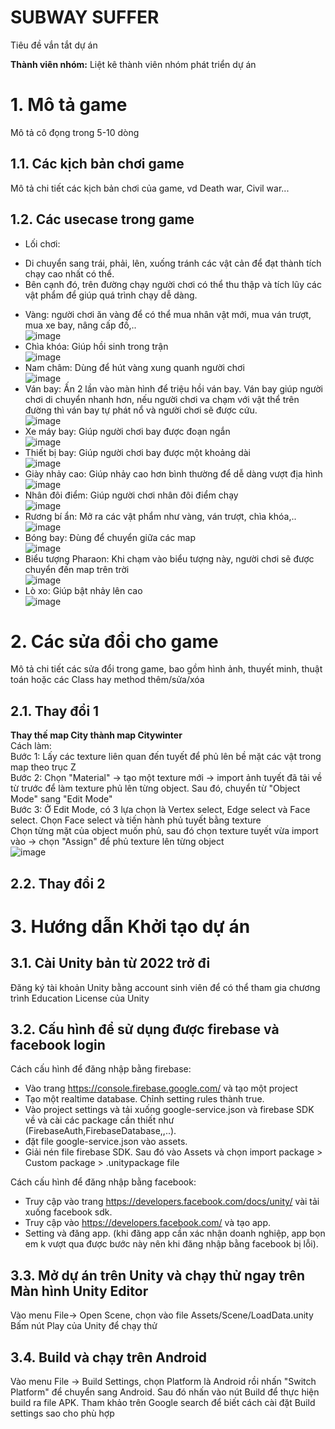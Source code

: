 
# SUBWAY SUFFER 

Tiêu đề vắn tắt dự án

**Thành viên nhóm:**
Liệt kê thành viên nhóm phát triển dự án
# 1. Mô tả game
Mô tả cô đọng trong 5-10 dòng

## 1.1. Các kịch bản chơi game
Mô tả chi tiết các kịch bản chơi của game, vd Death war,  Civil war...

## 1.2. Các usecase trong game
- Lối chơi:
+ Di chuyển sang trái, phải, lên, xuống tránh các vật cản để đạt thành tích chạy cao nhất có thể.  
+ Bên cạnh đó, trên đường chạy người chơi có thể thu thập và tích lũy các vật phẩm để giúp quá trình chạy dễ dàng.  
- Vàng: người chơi ăn vàng để có thể mua nhân vật mới, mua ván trượt, mua xe bay, nâng cấp đồ,..   
![image](https://github.com/QuanHP/se7.1/assets/148623697/9b503683-f93f-4baa-b133-eea57d0899c7)
- Chìa khóa: Giúp hồi sinh trong trận  
![image](https://github.com/QuanHP/se7.1/assets/148623697/67061ce9-3f73-4968-81be-4681cc943117)
- Nam châm: Dùng để hút vàng xung quanh người chơi  
![image](https://github.com/QuanHP/se7.1/assets/148623697/0328a08a-57b3-4d1e-9b2b-5268a2fadb08)
- Ván bay: Ấn 2 lần vào màn hình để triệu hồi ván bay. Ván bay giúp người chơi di chuyển nhanh hơn, nếu người chơi va chạm với vật thể trên đường thì ván bay tự phát nổ và người chơi sẽ được cứu.  
![image](https://github.com/QuanHP/se7.1/assets/148623697/a31d0006-b2c2-46b7-9a03-35e9b94e89fa)
- Xe máy bay: Giúp người chơi bay được đoạn ngắn  
![image](https://github.com/QuanHP/se7.1/assets/148623697/15aa7494-b6bb-491f-8493-ebd927aed884)
- Thiết bị bay: Giúp người chơi bay được một khoảng dài  
![image](https://github.com/QuanHP/se7.1/assets/148623697/e93b2f15-b9f1-428b-a27b-04ec0b7728ec)
- Giày nhảy cao: Giúp nhảy cao hơn bình thường để dễ dàng vượt địa hình  
![image](https://github.com/QuanHP/se7.1/assets/148623697/7b7cd5b3-98b6-46aa-b3fc-b520a886a474)
- Nhân đôi điểm: Giúp người chơi nhân đôi điểm chạy  
![image](https://github.com/QuanHP/se7.1/assets/148623697/3b326a28-a941-48e9-98ac-aef8f595ac87)
- Rương bí ẩn: Mở ra các vật phẩm như vàng, ván trượt, chìa khóa,..  
![image](https://github.com/QuanHP/se7.1/assets/148623697/57108974-a794-4193-9d07-89f1d6ab1b29)
- Bóng bay: Đùng để chuyển giữa các map  
![image](https://github.com/QuanHP/se7.1/assets/148623697/011beda6-2aa4-4e22-be97-24a97bb1ca7e)
- Biểu tượng Pharaon: Khi chạm vào biểu tượng này, người chơi sẽ được chuyển đến map trên trời  
![image](https://github.com/QuanHP/se7.1/assets/148623697/1e0f2522-b3f4-4aed-874b-6af4fc961b54)
- Lò xo: Giúp bật nhảy lên cao  
![image](https://github.com/QuanHP/se7.1/assets/148623697/297c37ca-e01f-4b48-b88d-5c51eacd5053)  

# 2. Các sửa đổi cho game
Mô tả chi tiết các sửa đổi trong game, bao gồm hình ảnh, thuyết minh, thuật toán hoặc các Class hay method thêm/sửa/xóa
## 2.1. Thay đổi 1
__Thay thế map City thành map Citywinter__  
Cách làm:  
Bước 1: Lấy các texture liên quan đến tuyết để phủ lên bề mặt các vật trong map theo trục Z  
Bước 2: Chọn "Material" -> tạo một texture mới -> import ảnh tuyết đã tải về từ trước để làm texture phủ lên từng object. Sau đó, chuyển từ "Object Mode" sang "Edit Mode"  
Bước 3: Ở Edit Mode, có 3 lựa chọn là Vertex select, Edge select và Face select. Chọn Face select và tiến hành phủ tuyết bằng texture  
Chọn từng mặt của object muốn phủ, sau đó chọn texture tuyết vừa import vào -> chọn "Assign" để phủ texture lên từng object  
![image](https://github.com/QuanHP/se7.1/assets/148623697/9541d3d4-4e54-47e3-908c-b2b6df4cd1f9)

## 2.2. Thay đổi 2

# 3. Hướng dẫn Khởi tạo dự án
## 3.1. Cài Unity bản từ 2022 trở đi
Đăng ký tài khoản Unity bằng account sinh viên để có thể tham gia chương trình Education License của Unity

## 3.2. Cấu hình để sử dụng được firebase và facebook login
Cách cấu hình để đăng nhập bằng firebase:
-	Vào trang https://console.firebase.google.com/ và tạo một project
-	Tạo một realtime database. Chỉnh setting rules thành true.
-	Vào project settings và tải xuống google-service.json và firebase SDK về và cài  các package cần thiết như (FirebaseAuth,FirebaseDatabase,,..).
-	đặt file google-service.json vào assets. 
-	Giải nén file firebase SDK. Sau đó vào Assets và chọn import package > Custom package > .unitypackage file
  
Cách cấu hình để đăng nhập bằng facebook:
-	Truy cập vào trang https://developers.facebook.com/docs/unity/ vài tải xuống facebook sdk.
-	Truy cập vào https://developers.facebook.com/ và tạo app.
-	Setting và đăng app. (khi đăng app cần xác nhận doanh nghiệp, app bọn em k vượt qua được bước này nên khi đăng nhập bằng facebook bị lỗi).

## 3.3. Mở dự án trên Unity và chạy thử ngay trên Màn hình Unity Editor
Vào menu File-> Open Scene, chọn vào file Assets/Scene/LoadData.unity
Bấm nút Play của Unity để chạy thử

## 3.4. Build và chạy trên Android

Vào menu File -> Build Settings, chọn Platform là Android rồi nhấn "Switch Platform" để chuyển sang Android. Sau đó nhấn vào nút Build để thực hiện build ra file APK. Tham khảo trên Google search để biết cách cài đặt Build settings sao cho phù hợp
